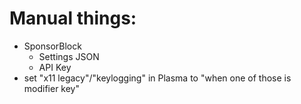 # Manual things:
- SponsorBlock
  - Settings JSON
  - API Key
- set "x11 legacy"/"keylogging" in Plasma to "when one of those is modifier key"